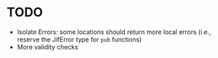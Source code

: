 # TODO

- Isolate Errors: some locations should return more local errors (i.e., reserve the JifError type for `pub` functions)
- More validity checks
